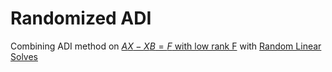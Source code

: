# Randomized ADI

Combining ADI method on [$AX-XB = F$ with low rank F](https://arxiv.org/abs/1609.09494) with [Random Linear Solves](https://arxiv.org/abs/1506.03296)

